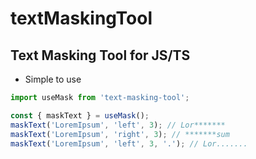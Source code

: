 # textMaskingTool
## Text Masking Tool for JS/TS
* Simple to use

```TypeScript
import useMask from 'text-masking-tool';

const { maskText } = useMask();
maskText('LoremIpsum', 'left', 3); // Lor*******
maskText('LoremIpsum', 'right', 3); // *******sum
maskText('LoremIpsum', 'left', 3, '.'); // Lor.......
```

